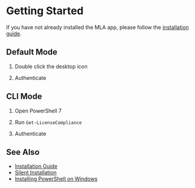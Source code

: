 # Getting Started

If you have not already installed the MLA app, please follow the [installation guide](Deployment/Standard-Install.md).

## Default Mode

1. Double click the desktop icon

2. Authenticate

## CLI Mode

1. Open PowerShell 7

2. Run `Get-LicenseCompliance`

3. Authenticate

## See Also

- [Installation Guide](Deployment/Standard-Install.md)
- [Silent Installation](Deployment/Silent-Installation.md)
- [Installing PowerShell on Windows](https://learn.microsoft.com/en-us/powershell/scripting/install/installing-powershell-on-windows)
